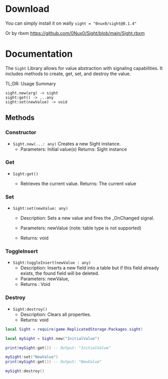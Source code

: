 # Download

You can simply install it on wally `sight = "0nux0/sight@0.1.4"`

Or by rbxm https://github.com/0Nux0/Sight/blob/main/Sight.rbxm

# Documentation
The `Sight` Library allows for value abstraction with signaling capabilities. It includes methods to create, get, set, and destroy the value.


TL;DR: Usage Summary
```
sight.new(arg) -> sight
sight:get() -> ...any
sight:set(newValue) -> void
```

## Methods
### Constructor

- `Sight.new(...: any)`
 Creates a new Sight instance.
    - Parameters: Initial value(s)
    Returns: Sight instance

### Get

- `Sight:get()`

  - Retrieves the current value.
    Returns: The current value

### Set

 - `Sight:set(newValue: any)`

    - Description: Sets a new value and fires the _OnChanged signal.

    - Parameters: newValue (note: table type is not supported)

    - Returns: void


### ToggleInsert
 - `Sight:toggleInsert(newValue : any)`
   - Description: Inserts a new field into a table but if this field already exists, the found field will be deleted.
   - Parameters: newValue,
   - Returns : Void

### Destroy

- `Sight:destroy()`
    - Description: Clears all properties.
    - Returns: void



```lua
local Sight = require(game.ReplicatedStorage.Packages.sight)

local mySight = Sight.new("InitialValue")

print(mySight:get()) -- Output: "InitialValue"

mySight:set("NewValue")
print(mySight:get()) -- Output: "NewValue"

mySight:destroy()
```

